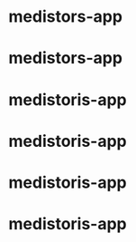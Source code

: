 # medistors-app
# medistors-app
# medistoris-app
# medistoris-app
# medistoris-app
# medistoris-app
